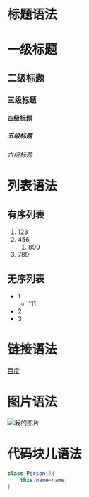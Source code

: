 # 标题语法
# 一级标题
## 二级标题
### 三级标题
#### 四级标题
##### 五级标题
###### 六级标题
# 列表语法
## 有序列表
1. 123
2. 456
   1. 890
3. 789
## 无序列表
* 1
  * 111
* 2
* 3
# 链接语法
[百度](www.baidu.com)
# 图片语法
![我的图片](https://www.keaidian.com/uploads/allimg/190424/24110307_19.jpg)
# 代码块儿语法
```java
class Person(){
    this.name=name;
}
```